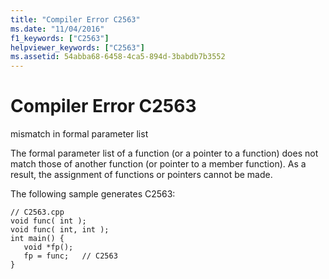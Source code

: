 ```yaml
---
title: "Compiler Error C2563"
ms.date: "11/04/2016"
f1_keywords: ["C2563"]
helpviewer_keywords: ["C2563"]
ms.assetid: 54abba68-6458-4ca5-894d-3babdb7b3552
---
```

# Compiler Error C2563

mismatch in formal parameter list

The formal parameter list of a function (or a pointer to a function) does not match those of another function (or pointer to a member function). As a result, the assignment of functions or pointers cannot be made.

The following sample generates C2563:

```
// C2563.cpp
void func( int );
void func( int, int );
int main() {
   void *fp();
   fp = func;   // C2563
}
```